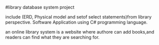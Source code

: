 #library database system project

include (ERD, Physical model and setof select statements)from library perspective.
Software Application using C# programming language.

an online library system is a website where authore can add books,and readers can find what they are searching for.